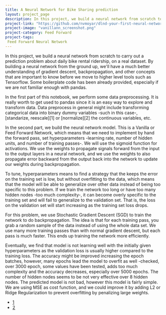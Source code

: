 ```yaml
---
title: A Neural Network for Bike Sharing prediction
layout: project_page
description: In this project, we build a neural network from scratch to carry out a prediction problem about daily bike rental ridership, on a real dataset.  By building a neural network from the ground up, we'll have a much better understanding of gradient descent, backpropagation, and other concepts that are important to know before we move to higher level tools such as Tensorflow. Some boilerplate code has been already provided, especially if we are not familiar enough with pandas. 
project-link: "https://github.com/nvmoyar/dlnd-your-first-neural-network"
project-image: "vanillann_screenshot.png"
project-category: Feed Forward
project-tags:
 Feed Forward Neural Network
---
```


In this project, we build a neural network from scratch to carry out a prediction problem about daily bike rental ridership, on a real dataset.  By building a neural network from the ground up, we'll have a much better understanding of gradient descent, backpropagation, and other concepts that are important to know before we move to higher level tools such as Tensorflow. Some boilerplate code has been already provided, especially if we are not familiar enough with pandas. 

In the first part of this notebook, we perform some data preprocessing. It is really worth to get used to pandas since it is an easy way to explore and transform data. Data preprocess in general might include transforming categorical data into binary dummy variables -such in this case-, [standarize, reescale][1] or [normalize][2] the continuous variables, etc. 

In the second part, we build the neural network model. This is a Vanilla or Feed Forward Network, which means that we need to implement by hand the forward pass, set hyperparameters -learning rate, number of hidden units, and number of training passes-. We will use the sigmoid function for activations. We use the weights to propagate signals forward from the input to the output layers in a neural network, and we use the weights to also propagate error backward from the output back into the network to update our weights during backpropagation. 

To tune, hyperparameters means to find a strategy that the keeps the error on the training set is low, but without overfitting to the data, which means that the model will be able to generalize over other data instead of being too specific to this problem. If we train the network too long or have too many hidden nodes -too much complexity-, it can become overly specific to the training set and will fail to generalize to the validation set. That is, the loss on the validation set will start increasing as the training set loss drops.

For this problem, we use Stochastic Gradient Descent (SGD) to train the network to do backpropagation. The idea is that for each training pass, you grab a random sample of the data instead of using the whole data set. We use many more training passes than with normal gradient descent, but each pass is much faster. This ends up training the network more efficiently. 

Eventually, we find that model is not learning well with the initially given hyperparameters as the validation loss is usually higher compared to the training loss. The accuracy might be improved increasing the epoch batches, however, many epochs lead the model to overfit as well -checked, over 3000 epoch, some values have been tested, adds too much complexity and the accuracy decreases, especially over 5000 epochs. The number of hidden nodes seems to be not very effective over 8 hidden nodes. The predicted model is not bad, however this model is fairly simple. We are using MSE as cost function, and we could improve it by adding L2 or Ridge  Regularization to prevent overfitting by penalizing large weights. 


* [1](http://sebastianraschka.com/Articles/2014_about_feature_scaling.html)
* [2](https://stats.stackexchange.com/questions/35591/normalization-vs-scaling)